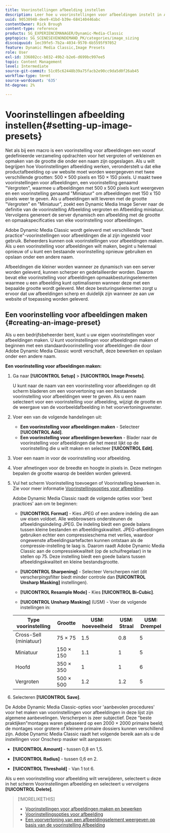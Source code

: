 ```yaml
---
title: Voorinstellingen afbeelding instellen
description: Leer hoe u voorinstellingen voor afbeeldingen instelt in Adobe Dynamic Media Classic.
uuid: 90530948-dee9-41bd-b39e-684140446abc
contentOwner: Rick Brough
content-type: reference
products: SG_EXPERIENCEMANAGER/Dynamic-Media-Classic
geptopics: SG_SCENESEVENONDEMAND_PK/categories/image_sizing
discoiquuid: 1ec39fe5-7b2a-4034-9570-6b5595f97052
feature: Dynamic Media Classic,Image Presets
role: User
exl-id: 336802cc-b032-49b2-b2e6-d699bc997ee5
topic: Content Management
level: Intermediate
source-git-commit: 51c05c62448b39a75facb2e90cc9da5d0f26ab45
workflow-type: tm+mt
source-wordcount: '635'
ht-degree: 2%

---
```


# Voorinstellingen afbeelding instellen{#setting-up-image-presets}

Net als bij een macro is een voorinstelling voor afbeeldingen een vooraf gedefinieerde verzameling opdrachten voor het vergroten of verkleinen en opmaken van de grootte die onder een naam zijn opgeslagen. Als u wilt begrijpen hoe Voorinstellingen afbeelding werken, veronderstelt u dat elke productafbeelding op uw website moet worden weergegeven met twee verschillende grootten: 500 × 500 pixels en 150 × 150 pixels. U maakt twee voorinstellingen voor afbeeldingen, een voorinstelling genaamd &quot;Vergroten&quot;, waarmee u afbeeldingen met 500 x 500 pixels kunt weergeven en een voorinstelling genaamd &quot;Miniatuur&quot; om afbeeldingen met 150 x 150 pixels weer te geven. Als u afbeeldingen wilt leveren met de grootte &quot;Vergroten&quot; en &quot;Miniatuur&quot;, zoekt een Dynamic Media Image Server naar de definitie van de voorinstelling Afbeelding vergroten en Afbeelding miniatuur. Vervolgens genereert de server dynamisch een afbeelding met de grootte en opmaakspecificaties van elke voorinstelling voor afbeeldingen.

Adobe Dynamic Media Classic wordt geleverd met verschillende &quot;best practice&quot;-voorinstellingen voor afbeeldingen die al zijn ingesteld voor gebruik. Beheerders kunnen ook voorinstellingen voor afbeeldingen maken. Als u een voorinstelling voor afbeeldingen wilt maken, begint u helemaal opnieuw of u kunt een bestaande voorinstelling opnieuw gebruiken en opslaan onder een andere naam.

Afbeeldingen die kleiner worden wanneer ze dynamisch van een server worden geleverd, kunnen scherper en gedetailleerder worden. Daarom bevat elke voorinstelling voor afbeeldingen opmaakbesturingselementen waarmee u een afbeelding kunt optimaliseren wanneer deze met een bepaalde grootte wordt geleverd. Met deze besturingselementen zorgt u ervoor dat uw afbeeldingen scherp en duidelijk zijn wanneer ze aan uw website of toepassing worden geleverd.

## Een voorinstelling voor afbeeldingen maken {#creating-an-image-preset}

Als u een bedrijfsbeheerder bent, kunt u uw eigen voorinstellingen voor afbeeldingen maken. U kunt voorinstellingen voor afbeeldingen maken of beginnen met een standaardvoorinstelling voor afbeeldingen die door Adobe Dynamic Media Classic wordt verschaft, deze bewerken en opslaan onder een andere naam.

**Een voorinstelling voor afbeeldingen maken:**

1. Ga naar **[!UICONTROL Setup]** > **[!UICONTROL Image Presets]**.

   U kunt naar de naam van een voorinstelling voor afbeeldingen op dit scherm bladeren om een voorvertoning van een bestaande voorinstelling voor afbeeldingen weer te geven. Als u een naam selecteert voor een voorinstelling voor afbeelding, wijzigt de grootte en de weergave van de voorbeeldafbeelding in het voorvertoningsvenster.

1. Voer een van de volgende handelingen uit:

   * **Een voorinstelling voor afbeeldingen maken** - Selecteer **[!UICONTROL Add]**.
   * **Een voorinstelling voor afbeeldingen bewerken** - Blader naar de voorinstelling voor afbeeldingen die het meest lijkt op de voorinstelling die u wilt maken en selecteer **[!UICONTROL Edit]**.

1. Voer een naam in voor de voorinstelling voor afbeelding.
1. Voer afmetingen voor de breedte en hoogte in pixels in. Deze metingen bepalen de grootte waarop de beelden worden geleverd.
1. Vul het scherm Voorinstelling toevoegen of Voorinstelling bewerken in. Zie voor meer informatie [Voorinstellingsopties voor afbeelding](application-setup.md#image_preset_options).

   Adobe Dynamic Media Classic raadt de volgende opties voor &#39;best practices&#39; aan om te beginnen:

   * **[!UICONTROL Format]** - Kies JPEG of een andere indeling die aan uw eisen voldoet. Alle webbrowsers ondersteunen de afbeeldingsindeling JPEG. De indeling biedt een goede balans tussen kleine bestanden en afbeeldingskwaliteit. JPEG-afbeeldingen gebruiken echter een compressieschema met verlies, waardoor ongewenste afbeeldingsartefacten kunnen ontstaan als de compressie-instelling te laag is. Daarom raadt Adobe Dynamic Media Classic aan de compressiekwaliteit (op de schuifregelaar) in te stellen op 75. Deze instelling biedt een goede balans tussen afbeeldingskwaliteit en kleine bestandsgrootte.

   * **[!UICONTROL Sharpening]** - Selecteer Verscherpen niet (dit verscherpingsfilter biedt minder controle dan **[!UICONTROL Unsharp Masking]** instellingen).

   * **[!UICONTROL Resample Mode]** - Kies **[!UICONTROL Bi-Cubic]**.

   * **[!UICONTROL Unsharp Masking]** (USM) - Voer de volgende instellingen in:

   | Type voorinstelling | Grootte | USM: hoeveelheid | USM: Straal | USM: Drempel |
   | --- | --- | --- | --- | --- |
   | Cross-Sell (miniatuur) | 75 × 75 | 1.5 | 0.8 | 5 |
   | Miniatuur | 150 × 150 | 1.1 | 1 | 5 |
   | Hoofd | 350 × 350 | 1 | 1 | 6 |
   | Vergroten | 500 × 500 | 1.2 | 1.2 | 5 |

1. Selecteren **[!UICONTROL Save]**.

De Adobe Dynamic Media Classic-opties voor &#39;aanbevolen procedures&#39; voor het maken van voorinstellingen voor afbeeldingen in deze lijst zijn algemene aanbevelingen. Verscherpen is zeer subjectief. Deze &quot;beste praktijken&quot;montages waren gebaseerd op een 2000 × 2000 primaire beeld; de montages voor grotere of kleinere primaire dossiers kunnen verschillend zijn. Adobe Dynamic Media Classic raadt het volgende bereik aan als u de instellingen voor Onscherp masker wilt aanpassen:

* **[!UICONTROL Amount]** - tussen 0,8 en 1,5.

* **[!UICONTROL Radius]** - tussen 0,6 en 2.

* **[!UICONTROL Threshold]** - Van 1 tot 6.

Als u een voorinstelling voor afbeelding wilt verwijderen, selecteert u deze in het scherm Voorinstellingen afbeelding en selecteert u vervolgens **[!UICONTROL Delete]**.

>[!MORELIKETHIS]
>
>* [Voorinstellingen voor afbeeldingen maken en bewerken](application-setup.md#creating_and_editing_image_presets)
>* [Voorinstellingsopties voor afbeelding](application-setup.md#image_preset_options)
>* [Een voorvertoning van een afbeeldingselement weergeven op basis van de voorinstelling Afbeelding](previewing-asset.md#previewing_an_image_asset_based_on_its_image_preset)
